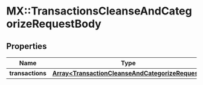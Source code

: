 # MX::TransactionsCleanseAndCategorizeRequestBody

## Properties
Name | Type | Description | Notes
------------ | ------------- | ------------- | -------------
**transactions** | [**Array&lt;TransactionCleanseAndCategorizeRequest&gt;**](TransactionCleanseAndCategorizeRequest.md) |  | [optional] 


